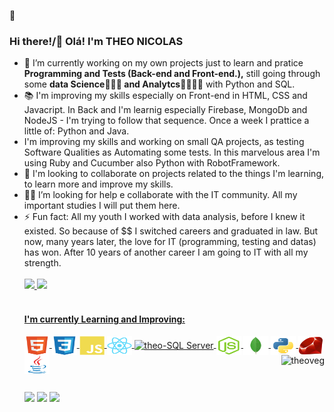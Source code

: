   👋 <h3>Hi there!/👋 Olá! I'm THEO NICOLAS</h3>

<ul>
<li>🔭 I’m currently working on my own projects just to learn and pratice <strong>Programming  and Tests (Back-end and Front-end.),</strong> still going through some <strong>data Science👨🏽‍🔬 and Analytcs🕵🏽‍♀️🤓</strong> with Python and SQL. </li>
<li>📚 I'm improving my skills especially on Front-end in HTML, CSS and Javacript. In Back and I'm learnig especially Firebase, MongoDb and NodeJS - I'm trying to follow that sequence. Once a week I prattice a little of: Python and Java.</li>
<li> I'm improving my skills and working on small QA projects, as testing Software Qualities as Automating some tests. In this marvelous area I'm using Ruby and Cucumber also Python with RobotFramework. </li>
<li>👯 I'm looking to collaborate on projects related to the things I'm learning, to learn more and improve my skills.</li>
<li>🤝🏽 I’m looking for help e collaborate with the IT community. All my important studies I will put them here.</li>
<li>⚡ Fun fact: All my youth I worked with data analysis, before I knew it existed. So because of $$ I switched careers and graduated in law. But now, many years later, the love for IT (programming, testing and datas) has won. After 10 years of another career I am going to IT with all my strength.

 <div>
   <br>
  <a href="https://github.com/NICOLASTHEO/nicolastheo">
  <img height="180em" src="https://github-readme-stats.vercel.app/api?username=nicolastheo&show_icons=true&theme=highcontrast&include_all_commits=true&count_private=true"/>
  <img height="180" src="https://github-readme-stats.vercel.app/api/top-langs/?username=nicolastheo&layout=compact&langs_count=7&theme=highcontrast"/>
</div>

  <div style="display: inline_block"><br>
    <h4> I'm currently Learning and Improving: </h4>
  <img align="center" alt="theo-HTML" height="30" width="40" src="https://raw.githubusercontent.com/devicons/devicon/master/icons/html5/html5-original.svg">
  <img align="center" alt="theo-CSS" height="30" width="40" src="https://raw.githubusercontent.com/devicons/devicon/master/icons/css3/css3-original.svg">
  <img align="center" alt="theo-Js" height="30" width="40" src="https://raw.githubusercontent.com/devicons/devicon/master/icons/javascript/javascript-plain.svg">
  <img align="center" alt="theo-React" height="30" width="40" src="https://raw.githubusercontent.com/devicons/devicon/master/icons/react/react-original.svg">
   
  <!--<img align="center" alt="theo-Js" height="30" width="40" src="https://raw.githubusercontent.com/devicons/devicon/master/icons/jquery/jquery-plain.svg">-->
  <img align="center" alt="theo-SQL Server" height="30" width="40" src="https://camo.githubusercontent.com/2fd20815f3b0a17768b1ee8429517c9f2e6ad5943681fbf09b8afed5fc72e306/68747470733a2f2f677265656e7769726569742e636f6d2f77702d636f6e74656e742f75706c6f6164732f323031332f30352f73716c2d7365727665722d65787072657373312e706e67">
  <img align="center" alt="theo-NodeJS" height="30" width="40" src="https://raw.githubusercontent.com/devicons/devicon/master/icons/nodejs/nodejs-original.svg">
  <img align="center" alt="theo-mongoDB" height="30" width="40" src="https://raw.githubusercontent.com/devicons/devicon/master/icons/mongodb/mongodb-original.svg">
  <!--<img align="center" alt="theo-aws" height="30" width="40" src="https://raw.githubusercontent.com/devicons/devicon/master/icons/amazonwebservices/amazonwebservices-original.svg">-->
 <!-- <img align="center" alt="theo-dotnet" height="30" width="40" src="https://raw.githubusercontent.com/devicons/devicon/master/icons/dotnetcore/dotnetcore-original.svg">-->
 <!-- <img align="center" alt="theo-csharp" height="30" width="40" src="https://raw.githubusercontent.com/devicons/devicon/master/icons/csharp/csharp-original.svg">-->
  <img align="center" alt="theo-Python" height="30" width="40" src="https://raw.githubusercontent.com/devicons/devicon/master/icons/python/python-original.svg">
  <img align="center" alt="theo-ruby" height="30" width="40" src="https://raw.githubusercontent.com/devicons/devicon/master/icons/ruby/ruby-original.svg">
  <img align="center" alt="theo-Java" height="30" width="40" src="https://raw.githubusercontent.com/devicons/devicon/master/icons/java/java-original.svg">
 
  
    
  <img height="100em" align="right" alt="theoveg" src="http://4.bp.blogspot.com/-dlxAjQ3w_oo/U-03-mmiyQI/AAAAAAAAXl4/r7TPk0o9Gqo/s1600/Z5GFHul.gif">
</div>
  
  ##
  
  <div> 
  <!--<a href="https://www.youtube.com/channel/UCRs5-nfAwm8tcCRx7e-PTNQ" target="_blank"><img src="https://img.shields.io/badge/YouTube-FF0000?style=for-the-badge&logo=youtube&logoColor=white" target="_blank"></a> -->
  <a href="https://www.instagram.com/theonicolasof/" target="_blank"><img src="https://img.shields.io/badge/-Instagram-%23E4405F?style=for-the-badge&logo=instagram&logoColor=white" target="_blank"></a> 
  <a href="https://www.linkedin.com/in/theo-araujo-45553246/" target="_blank"><img src="https://img.shields.io/badge/-LinkedIn-%230077B5?style=for-the-badge&logo=linkedin&logoColor=white" target="_blank"></a>
      <a href = "mailto:theonicolas87@gmail.com"><img height="45em" src="http://s2.glbimg.com/SoDnXJH5n7k28Qx69ZkknqlDyNs=/0x0:695x451/695x451/s.glbimg.com/po/tt2/f/original/2014/10/28/mensagem-encaminhamento-gmail1.png" target="_blank"></a>
    
  </div>
